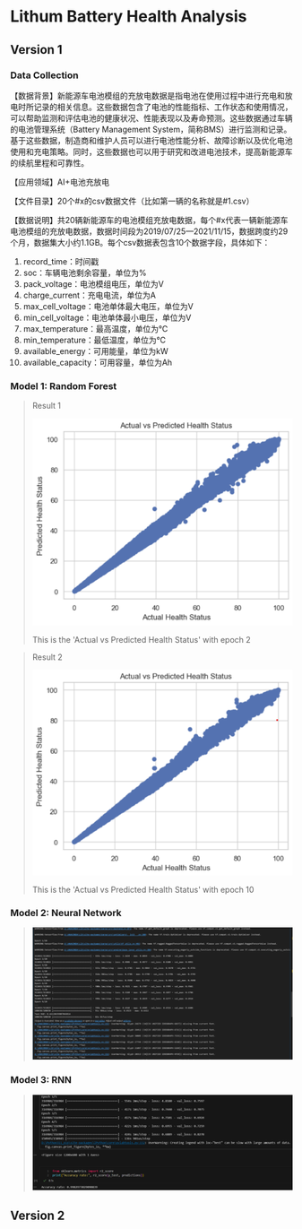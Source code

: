 # Lithum Battery Health Analysis

## Version 1
### Data Collection

【数据背景】新能源车电池模组的充放电数据是指电池在使用过程中进行充电和放电时所记录的相关信息。这些数据包含了电池的性能指标、工作状态和使用情况，可以帮助监测和评估电池的健康状况、性能表现以及寿命预测。这些数据通过车辆的电池管理系统（Battery Management System，简称BMS）进行监测和记录。基于这些数据，制造商和维护人员可以进行电池性能分析、故障诊断以及优化电池使用和充电策略。同时，这些数据也可以用于研究和改进电池技术，提高新能源车的续航里程和可靠性。

【应用领域】AI+电池充放电

【文件目录】20个#x的csv数据文件（比如第一辆的名称就是#1.csv）

【数据说明】共20辆新能源车的电池模组充放电数据，每个#x代表一辆新能源车电池模组的充放电数据，数据时间段为2019/07/25—2021/11/15，数据跨度约29个月，数据集大小约1.1GB。每个csv数据表包含10个数据字段，具体如下：

1. record_time：时间戳
2. soc：车辆电池剩余容量，单位为%
3. pack_voltage：电池模组电压，单位为V
4. charge_current：充电电流，单位为A
5. max_cell_voltage：电池单体最大电压，单位为V
6. min_cell_voltage：电池单体最小电压，单位为V
7. max_temperature：最高温度，单位为℃
8. min_temperature：最低温度，单位为℃
9. available_energy：可用能量，单位为kW
10. available_capacity：可用容量，单位为Ah

### Model 1: Random Forest

> Result 1
> 
> ![Image](./V1/RF_Epoch2.png)
>
> This is the 'Actual vs Predicted Health Status' with epoch 2

> Result 2
> 
> ![Image](./V1/RF_Epoch10.png)
>
> This is the 'Actual vs Predicted Health Status' with epoch 10

### Model 2: Neural Network

> ![Image](./V1/NN_Epoch20.png)

### Model 3: RNN

> ![Image](./V1/RNN_Epoch5.png)


## Version 2
